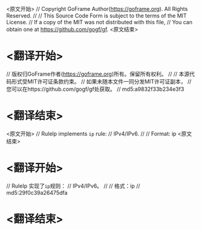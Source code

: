 
<原文开始>
// Copyright GoFrame Author(https://goframe.org). All Rights Reserved.
//
// This Source Code Form is subject to the terms of the MIT License.
// If a copy of the MIT was not distributed with this file,
// You can obtain one at https://github.com/gogf/gf.
<原文结束>

# <翻译开始>
// 版权归GoFrame作者(https://goframe.org)所有。保留所有权利。
//
// 本源代码形式受MIT许可证条款约束。
// 如果未随本文件一同分发MIT许可证副本，
// 您可以在https://github.com/gogf/gf处获取。
// md5:a9832f33b234e3f3
# <翻译结束>


<原文开始>
// RuleIp implements `ip` rule:
// IPv4/IPv6.
//
// Format: ip
<原文结束>

# <翻译开始>
// RuleIp 实现了`ip`规则：
// IPv4/IPv6。
//
// 格式：ip
// md5:29f0c39a26475dfa
# <翻译结束>


